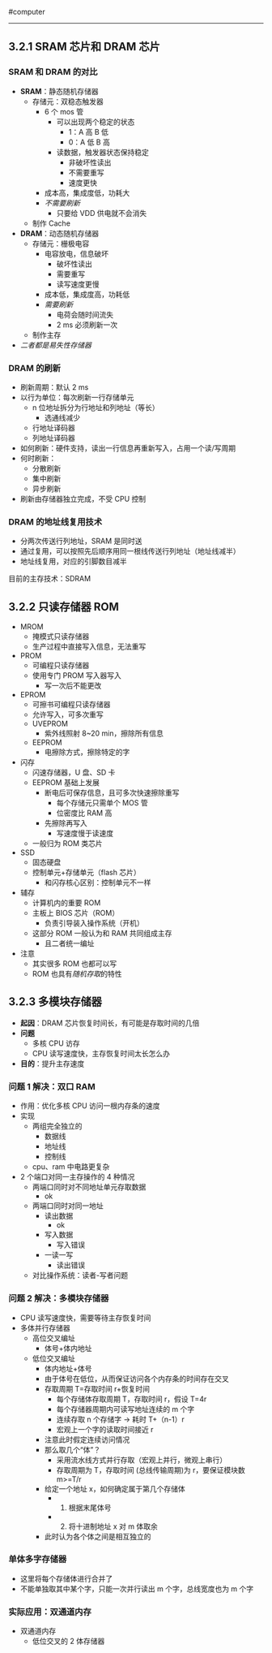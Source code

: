#computer 

---
## 3.2.1 SRAM 芯片和 DRAM 芯片

### SRAM 和 DRAM 的对比
- **SRAM**：静态随机存储器
	- 存储元：双稳态触发器
		- 6 个 mos 管
			- 可以出现两个稳定的状态
				- 1：A 高 B 低
				- 0：A 低 B 高
			- 读数据，触发器状态保持稳定
				- 非破坏性读出
				- 不需要重写
				- 速度更快
		- 成本高，集成度低，功耗大
		- *不需要刷新*
			- 只要给 VDD 供电就不会消失
	- 制作 Cache
- **DRAM**：动态随机存储器
	- 存储元：栅极电容
		- 电容放电，信息破坏
			- 破坏性读出
			- 需要重写
			- 读写速度更慢
		- 成本低，集成度高，功耗低
		- *需要刷新*
			- 电荷会随时间流失
			- 2 ms 必须刷新一次
	- 制作主存
- *二者都是易失性存储器*

### DRAM 的刷新
- 刷新周期：默认 2 ms
- 以行为单位：每次刷新一行存储单元
	- n 位地址拆分为行地址和列地址（等长）
		- 选通线减少
	- 行地址译码器
	- 列地址译码器
- 如何刷新：硬件支持，读出一行信息再重新写入，占用一个读/写周期
- 何时刷新：
	- 分散刷新
	- 集中刷新
	- 异步刷新
- 刷新由存储器独立完成，不受 CPU 控制

### DRAM 的地址线复用技术
- 分两次传送行列地址，SRAM 是同时送
- 通过复用，可以按照先后顺序用同一根线传送行列地址（地址线减半）
- 地址线复用，对应的引脚数目减半

目前的主存技术：SDRAM


## 3.2.2 只读存储器 ROM

- MROM
	- 掩模式只读存储器
	- 生产过程中直接写入信息，无法重写
- PROM
	- 可编程只读存储器
	- 使用专门 PROM 写入器写入
		- 写一次后不能更改
- EPROM
	- 可擦书可编程只读存储器
	- 允许写入，可多次重写
	- UVEPROM
		- 紫外线照射 8~20 min，擦除所有信息
	- EEPROM
		- 电擦除方式，擦除特定的字
- 闪存
	- 闪速存储器，U 盘、SD 卡
	- EEPROM 基础上发展
		- 断电后可保存信息，且可多次快速擦除重写
			- 每个存储元只需单个 MOS 管
			- 位密度比 RAM 高
		- 先擦除再写入
			- 写速度慢于读速度
	- 一般归为 ROM 类芯片
- SSD
	- 固态硬盘
	- 控制单元+存储单元（flash 芯片）
		- 和闪存核心区别：控制单元不一样
- 辅存
	- 计算机内的重要 ROM
	- 主板上 BIOS 芯片（ROM）
		- 负责引导装入操作系统（开机）
	- 这部分 ROM 一般认为和 RAM 共同组成主存
		- 且二者统一编址
- 注意
	- 其实很多 ROM 也都可以写
	- ROM 也具有*随机存取*的特性

## 3.2.3 多模块存储器

- **起因**：DRAM 芯片恢复时间长，有可能是存取时间的几倍
- **问题**
	- 多核 CPU 访存
	- CPU 读写速度快，主存恢复时间太长怎么办
- **目的**：提升主存速度

### 问题 1 解决：双口 RAM
- 作用：优化多核 CPU 访问一根内存条的速度
- 实现
	- 两组完全独立的
		- 数据线
		- 地址线
		- 控制线
	- cpu、ram 中电路更复杂
- 2 个端口对同一主存操作的 4 种情况
	- 两端口同时对不同地址单元存取数据
		- ok
	- 两端口同时对同一地址
		- 读出数据
			- ok
		- 写入数据
			- 写入错误
		- 一读一写
			- 读出错误
	- 对比操作系统：读者-写者问题

### 问题 2 解决：多模块存储器
- CPU 读写速度快，需要等待主存恢复时间
- 多体并行存储器
	- 高位交叉编址
		- 体号+体内地址
	- 低位交叉编址
		- 体内地址+体号
		- 由于体号在低位，从而保证访问各个内存条的时间存在交叉
		- 存取周期 T=存取时间 r+恢复时间
			- 每个存储体存取周期 T，存取时间 r，假设 T=4r
			- 每个存储器周期内可读写地址连续的 m 个字
			- 连续存取 n 个存储字 -> 耗时 T+（n-1）r
			- 宏观上一个字的读取时间接近 r
		- 注意此时假定连续访问情况
		- 那么取几个“体”？
			- 采用流水线方式并行存取（宏观上并行，微观上串行）
			- 存取周期为 T，存取时间 (总线传输周期)为 r，要保证模块数 m>=T/r
		- 给定一个地址 x，如何确定属于第几个存储体
			- 1. 根据末尾体号
			- 2. 将十进制地址 x 对 m 体取余
		- 此时认为各个体之间是相互独立的

### 单体多字存储器
- 这里将每个存储体进行合并了
- 不能单独取其中某个字，只能一次并行读出 m 个字，总线宽度也为 m 个字

### 实际应用：双通道内存
- 双通道内存
	- 低位交叉的 2 体存储器
